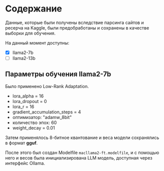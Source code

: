 # Содержание

Данные, которые были получены вследствие парсинга сайтов и ресерча на Kaggle,
были предобработаны и сохранены в качестве выборки для обучения.

На данный момент доступны:

* [x] llama2-7b
* [ ] llama2-13b

## Параметры обучения llama2-7b

Было применено Low-Rank Adaptation.

* lora_alpha = 16
* lora_dropout = 0
* lora_r = 16
* gradient_accumulation_steps = 4
* оптимизатор: "adamw_8bit"
* количество эпох: 60
* weight_decay = 0.01

Затем применялось 8-битное квантование и веса модели сохранялись в формат
**gguf**.

После этого был создан Modelfile ```macllama2-ft.modelfile```, и с помощью него
и весов была инициализирована LLM модель, доступная через интерфейс Ollama.